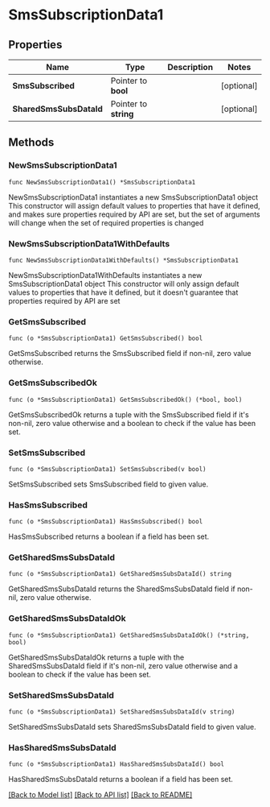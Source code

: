 # SmsSubscriptionData1

## Properties

Name | Type | Description | Notes
------------ | ------------- | ------------- | -------------
**SmsSubscribed** | Pointer to **bool** |  | [optional] 
**SharedSmsSubsDataId** | Pointer to **string** |  | [optional] 

## Methods

### NewSmsSubscriptionData1

`func NewSmsSubscriptionData1() *SmsSubscriptionData1`

NewSmsSubscriptionData1 instantiates a new SmsSubscriptionData1 object
This constructor will assign default values to properties that have it defined,
and makes sure properties required by API are set, but the set of arguments
will change when the set of required properties is changed

### NewSmsSubscriptionData1WithDefaults

`func NewSmsSubscriptionData1WithDefaults() *SmsSubscriptionData1`

NewSmsSubscriptionData1WithDefaults instantiates a new SmsSubscriptionData1 object
This constructor will only assign default values to properties that have it defined,
but it doesn't guarantee that properties required by API are set

### GetSmsSubscribed

`func (o *SmsSubscriptionData1) GetSmsSubscribed() bool`

GetSmsSubscribed returns the SmsSubscribed field if non-nil, zero value otherwise.

### GetSmsSubscribedOk

`func (o *SmsSubscriptionData1) GetSmsSubscribedOk() (*bool, bool)`

GetSmsSubscribedOk returns a tuple with the SmsSubscribed field if it's non-nil, zero value otherwise
and a boolean to check if the value has been set.

### SetSmsSubscribed

`func (o *SmsSubscriptionData1) SetSmsSubscribed(v bool)`

SetSmsSubscribed sets SmsSubscribed field to given value.

### HasSmsSubscribed

`func (o *SmsSubscriptionData1) HasSmsSubscribed() bool`

HasSmsSubscribed returns a boolean if a field has been set.

### GetSharedSmsSubsDataId

`func (o *SmsSubscriptionData1) GetSharedSmsSubsDataId() string`

GetSharedSmsSubsDataId returns the SharedSmsSubsDataId field if non-nil, zero value otherwise.

### GetSharedSmsSubsDataIdOk

`func (o *SmsSubscriptionData1) GetSharedSmsSubsDataIdOk() (*string, bool)`

GetSharedSmsSubsDataIdOk returns a tuple with the SharedSmsSubsDataId field if it's non-nil, zero value otherwise
and a boolean to check if the value has been set.

### SetSharedSmsSubsDataId

`func (o *SmsSubscriptionData1) SetSharedSmsSubsDataId(v string)`

SetSharedSmsSubsDataId sets SharedSmsSubsDataId field to given value.

### HasSharedSmsSubsDataId

`func (o *SmsSubscriptionData1) HasSharedSmsSubsDataId() bool`

HasSharedSmsSubsDataId returns a boolean if a field has been set.


[[Back to Model list]](../README.md#documentation-for-models) [[Back to API list]](../README.md#documentation-for-api-endpoints) [[Back to README]](../README.md)


